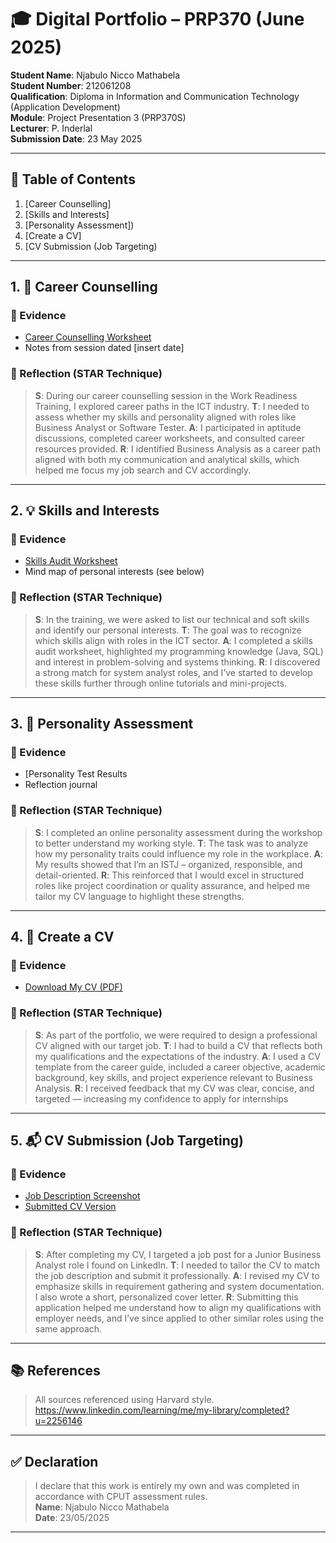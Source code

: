 # 🎓 Digital Portfolio – PRP370 (June 2025)
**Student Name**: Njabulo Nicco Mathabela  
**Student Number**: 212061208  
**Qualification**: Diploma in Information and Communication Technology (Application Development)  
**Module**: Project Presentation 3 (PRP370S)  
**Lecturer**: P. Inderlal  
**Submission Date**: 23 May 2025  

---

## 📌 Table of Contents
1. [Career Counselling]
2. [Skills and Interests]
3. [Personality Assessment])
4. [Create a CV]
5. [CV Submission (Job Targeting)

---

## 1. 🧭 Career Counselling

### 📎 Evidence
- [Career Counselling Worksheet](link-to-file-or-screenshot)
- Notes from session dated [insert date]

### 🧠 Reflection (STAR Technique)
> **S**: During our career counselling session in the Work Readiness Training, I explored career paths in the ICT industry. 
> **T**: I needed to assess whether my skills and personality aligned with roles like Business Analyst or Software Tester.
> **A**: I participated in aptitude discussions, completed career worksheets, and consulted career resources provided. 
> **R**: I identified Business Analysis as a career path aligned with both my communication and analytical skills, which helped me focus my job search and CV accordingly. 

---

## 2. 💡 Skills and Interests

### 📎 Evidence
- [Skills Audit Worksheet](link-to-file)
- Mind map of personal interests (see below)  


### 🧠 Reflection (STAR Technique)
> **S**: In the training, we were asked to list our technical and soft skills and identify our personal interests. 
> **T**: The goal was to recognize which skills align with roles in the ICT sector. 
> **A**: I completed a skills audit worksheet, highlighted my programming knowledge (Java, SQL) and interest in problem-solving and systems thinking. 
> **R**: I discovered a strong match for system analyst roles, and I’ve started to develop these skills further through online tutorials and mini-projects.

---

## 3. 🧬 Personality Assessment

### 📎 Evidence
- [Personality Test Results
- Reflection journal

### 🧠 Reflection (STAR Technique)
> **S**: I completed an online personality assessment during the workshop to better understand my working style.
> **T**: The task was to analyze how my personality traits could influence my role in the workplace.
> **A**: My results showed that I’m an ISTJ – organized, responsible, and detail-oriented.
> **R**: This reinforced that I would excel in structured roles like project coordination or quality assurance, and helped me tailor my CV language to highlight these strengths.



---

## 4. 📄 Create a CV

### 📎 Evidence
- [Download My CV (PDF)](https://myclassroom.cput.ac.za/ultra/courses/_162232_1/grades/assessment/_3425149_1/overview/student-submission-view?contentId=_3425149_1&gradeId=_11223257_1&attemptId=_11442044_1&courseId=_162232_1)

### 🧠 Reflection (STAR Technique)
> **S**: As part of the portfolio, we were required to design a professional CV aligned with our target job. 
> **T**: I had to build a CV that reflects both my qualifications and the expectations of the industry. 
> **A**: I used a CV template from the career guide, included a career objective, academic background, key skills, and project experience relevant to Business Analysis.
> **R**: I received feedback that my CV was clear, concise, and targeted — increasing my confidence to apply for internships

---

## 5. 📬 CV Submission (Job Targeting)

### 📎 Evidence
- [Job Description Screenshot](link-to-image)
- [Submitted CV Version](https://myclassroom.cput.ac.za/ultra/courses/_162232_1/grades/assessment/_3425149_1/overview/student-submission-view?contentId=_3425149_1&gradeId=_11223257_1&attemptId=_11442044_1&courseId=_162232_1)

### 🧠 Reflection (STAR Technique)
> **S**: After completing my CV, I targeted a job post for a Junior Business Analyst role I found on LinkedIn.
> **T**: I needed to tailor the CV to match the job description and submit it professionally.
> **A**: I revised my CV to emphasize skills in requirement gathering and system documentation. I also wrote a short, personalized cover letter. 
> **R**: Submitting this application helped me understand how to align my qualifications with employer needs, and I’ve since applied to other similar roles using the same approach.

---

## 📚 References
> All sources referenced using Harvard style.  
>https://www.linkedin.com/learning/me/my-library/completed?u=2256146
---

## ✅ Declaration
> I declare that this work is entirely my own and was completed in accordance with CPUT assessment rules.  
> **Name**: Njabulo Nicco Mathabela  
> **Date**: 23/05/2025

---

